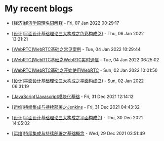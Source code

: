 # My recent blogs 
- [[经济]经济学原理名词解释](https://www.jonsam.site/2022/01/07/terms-in-economics/) - Fri, 07 Jan 2022 00:29:17 

- [[设计]平面设计基础理论三大构成之色彩构成(2)](https://www.jonsam.site/2022/01/06/%e8%ae%be%e8%ae%a1%e5%b9%b3%e9%9d%a2%e8%ae%be%e8%ae%a1%e5%9f%ba%e7%a1%80%e7%90%86%e8%ae%ba%e4%b8%89%e5%a4%a7%e6%9e%84%e6%88%90%e4%b9%8b%e8%89%b2%e5%bd%a9%e6%9e%84%e6%88%902/) - Thu, 06 Jan 2022 13:21:21 

- [[WebRTC]WebRTC基础之常见案例](https://www.jonsam.site/2022/01/04/webrtc-demo-1/) - Tue, 04 Jan 2022 10:29:44 

- [[WebRTC]WebRTC基础之WebRTC实时通信](https://www.jonsam.site/2022/01/04/webrt-communication-1/) - Tue, 04 Jan 2022 06:25:02 

- [[WebRTC]WebRTC基础之开始使用WebRTC](https://www.jonsam.site/2022/01/02/webrtc-basic/) - Sun, 02 Jan 2022 10:01:50 

- [[设计]平面设计基础理论三大构成之平面构成(2)](https://www.jonsam.site/2022/01/02/graphic-design-plane-composition-2/) - Sun, 02 Jan 2022 06:31:19 

- [[JavaScript]Javascript模块化基础](https://www.jonsam.site/2021/12/31/javascript-module/) - Fri, 31 Dec 2021 12:14:12 

- [[运维]持续集成与持续部署之Jenkins](https://www.jonsam.site/2021/12/31/cicd-jenkins/) - Fri, 31 Dec 2021 04:43:32 

- [[设计]平面设计基础理论三大构成之平面构成(1)](https://www.jonsam.site/2021/12/30/graphic-design-plane-composition-2-2/) - Thu, 30 Dec 2021 14:05:02 

- [[运维]持续集成与持续部署之基础概念](https://www.jonsam.site/2021/12/29/cicd-basic/) - Wed, 29 Dec 2021 03:51:49 
